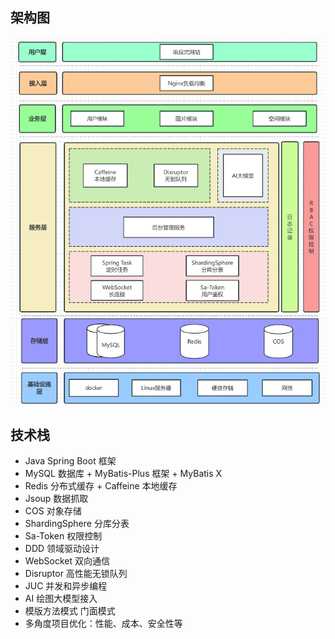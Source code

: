 
## 架构图
![img.png](img.png)

## 技术栈
- Java Spring Boot 框架
- MySQL 数据库 + MyBatis-Plus 框架 + MyBatis X
- Redis 分布式缓存 + Caffeine 本地缓存
- Jsoup 数据抓取
- COS 对象存储
- ShardingSphere 分库分表
- Sa-Token 权限控制
- DDD 领域驱动设计
- WebSocket 双向通信
- Disruptor 高性能无锁队列
- JUC 并发和异步编程
- AI 绘图大模型接入
- 模版方法模式 门面模式
- 多角度项目优化：性能、成本、安全性等